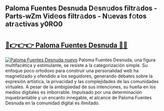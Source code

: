 ## Paloma Fuentes Desnuda D𝚎sn𝚞dos filtr𝚊dos - Parts-wZm Vid𝚎os filtr𝚊dos - N𝚞evas f𝚘tos atr𝚊ctivas y0RO0

# <h2><a href="http://mb3ine.tromn.icu/?c=Paloma+Fuentes+Desnuda">🔗👉👉👉 Paloma Fuentes Desnuda 🔗🔗</a></h2>

[![Paloma Fuentes Desnuda nuevo](https://i.imgur.com/pEAQMta.gif)](http://mb3ine.tromn.icu/?c=Paloma+Fuentes+Desnuda)
Paloma Fuentes Desnuda, una figura multifacética y estimulante, se resiste a la categorización simple. Su enfoque poco ortodoxo para construir una personalidad web ha magnetizado y ofendido a los seguidores, generando debates sobre la expresión artística, la privacidad y las complejidades de las comunidades virtuales. A pesar de la ambigüedad de sus intenciones, su huella en los medios digitales es imborrable. Impulsado por una determinación inquebrantable y un encanto innegable, el alcance de Paloma Fuentes Desnuda en la comunidad digital es ilimitado.
